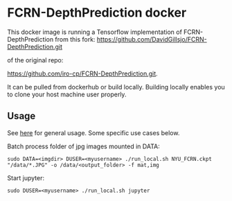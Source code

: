 # FCRN-DepthPrediction docker
This docker image is running a Tensorflow implementation of FCRN-DepthPrediction
from this fork: https://github.com/DavidGillsjo/FCRN-DepthPrediction.git

of the original repo:

https://github.com/iro-cp/FCRN-DepthPrediction.git.

It can be pulled from dockerhub or build locally.
Building locally enables you to clone your host machine user properly.

## Usage
See [here](../README.md) for general usage. Some specific use cases below.

Batch process folder of jpg images mounted in DATA:
```
sudo DATA=<imgdir> DUSER=<myusername> ./run_local.sh NYU_FCRN.ckpt "/data/*.JPG" -o /data/<output_folder> -f mat,img
```

Start jupyter:
```
sudo DUSER=<myusername> ./run_local.sh jupyter
```
